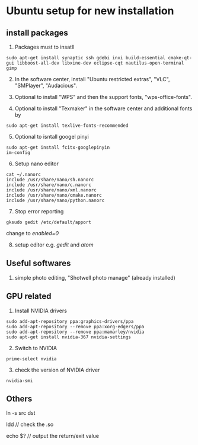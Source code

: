 # Ubuntu setup for new installation

## install packages
1. Packages must to insatll <br />
  ```
sudo apt-get install synaptic ssh gdebi inxi build-essential cmake-qt-gui libboost-all-dev libxine-dev eclipse-cqt nautilus-open-terminal gimp
 ```

2. In the software center, install "Ubuntu restricted extras", "VLC", "SMPlayer", "Audacious". <br /> 

3. Optional to install "WPS" and then the support fonts, "wps-office-fonts".

4. Optional to install "Texmaker" in the software center and additional fonts by
  ```
sudo apt-get install texlive-fonts-recommended
  ```

5. Optional to isntall googel pinyi
  ```
sudo apt-get install fcitx-googlepinyin
im-config
  ```
  
6. Setup nano editor
  ```
  cat ~/.nanorc
  include /usr/share/nano/sh.nanorc 
  include /usr/share/nano/c.nanorc 
  include /usr/share/nano/xml.nanorc 
  include /usr/share/nano/cmake.nanorc 
  include /usr/share/nano/python.nanorc 
  ```
7. Stop error reporting

  ```
  gksudo gedit /etc/default/apport
  ```
change to *enabled=0*

8. setup editor
e.g. *gedit* and *atom*

## Useful softwares
1. simple photo editing, "Shotwell photo manage" (already installed) <br />


## GPU related 
1. Install NVIDIA drivers
  ```
sudo add-apt-repository ppa:graphics-drivers/ppa
sudo add-apt-repository --remove ppa:xorg-edgers/ppa
sudo add-apt-repository --remove ppa:mamarley/nvidia
sudo apt-get install nvidia-367 nvidia-settings
  ```

2. Switch to NVIDIA 
  ```
prime-select nvidia
  ```

3. check the version of NVIDIA driver
  ```
nvidia-smi
  ```
  
  
## Others

ln -s src dst

ldd // check the .so

echo $?	// output the return/exit value
